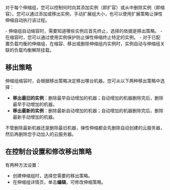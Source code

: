 对于每个伸缩组，您可以控制何时向其添加实例（即扩容）或从中删除实例（即缩容）。您可以通过添加或移出实例，手动扩展组大小，也可以使用扩展策略让弹性伸缩自动执行该过程。


<dx-alert infotype="explain" title="">
- 伸缩组自动缩容时，需要知道哪些实例应首先终止，选择的依据是移出策略。
- 在缩容时，您可以通过使用实例保护防止弹性伸缩终止特定的实例。
- 对于已配置负载均衡的伸缩组，在缩容、移出或删除伸缩组内实例时，实例自动与伸缩组关联的负载均衡解除挂载。
</dx-alert>




## 移出策略

伸缩组缩容时，会根据移出策略决定移出哪台机器。您可从以下两种移出策略中选择：

- **移出最旧的实例**：删除最早自动增加的机器；自动增加的机器删除完后，删除最早手动增加的机器。
- **移出最新的实例**：删除最新自动增加的机器；自动增加的机器删除完后，删除最新手动增加的机器。


<dx-alert infotype="notice" title="">
不管删除最新机器还是删除最旧机器，弹性伸缩都会先删除自动创建的云服务器，然后再删除您手动加入的云服务器。
</dx-alert>



## 在控制台设置和修改移出策略
有两种方法设置：
- 创建伸缩组时，选择您需要的移出策略。
- 在伸缩组详情页，单击**编辑**，可修改伸缩策略。

